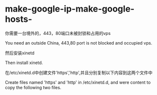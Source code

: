 # make-google-ip-make-google-hosts-
你需要一台境外的，443，80端口未被封锁和占用的vps


You need an outside China, 443,80 port is not blocked and occupied vps.


然后安装xinetd


Then install xinetd.


在/etc/xinetd.d中创建文件'https','http',并且分别复制以下内容到这两个文件中


Create  files named 'https' and 'http' in /etc/xinetd.d, and were content to copy the following two files.


